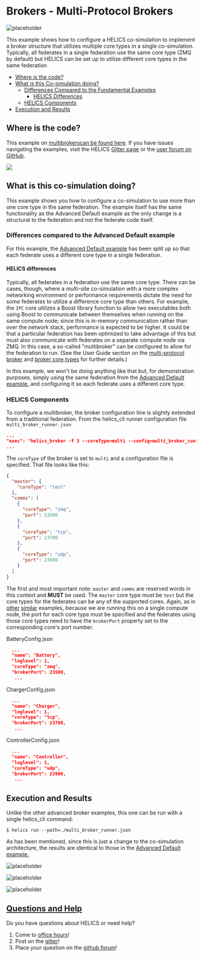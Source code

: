 # Brokers - Multi-Protocol Brokers

![placeholder](../../../img/user_guide_combinations_advanced.png)

This example shows how to configure a HELICS co-simulation to implement a broker structure that utilizes multiple core types in a single co-simulation. Typically, all federates in a single federation use the same core type (ZMQ by default) but HELICS can be set up to utilize different core types in the same federation

- [Where is the code?](#where-is-the-code)
- [What is this Co-simulation doing?](#what-is-this-co-simulation-doing)
  - [Differences Compared to the Fundamental Examples](#differences-compared-to-the-advanced-default-example)
    - [HELICS Differences](#helics-differences)
  - [HELICS Components](#helics-components)
- [Execution and Results](#execution-and-results)

## Where is the code?

This example on [multibrokerscan be found here](https://github.com/GMLC-TDC/HELICS-Examples/tree/main/user_guide_examples/advanced/advanced_brokers/multi_broker). If you have issues navigating the examples, visit the HELICS [Gitter page](https://gitter.im/GMLC-TDC/HELICS) or the [user forum on GitHub](https://github.com/GMLC-TDC/HELICS/discussions).

[![](../../../img/advanced_multi_broker_github.png)](https://github.com/GMLC-TDC/HELICS-Examples/tree/main/user_guide_examples/advanced)

## What is this co-simulation doing?

This example shows you how to configure a co-simulation to use more than one core type in the same federation. The example itself has the same functionality as the Advanced Default example as the only change is a structural to the federation and not the federate code itself.

### Differences compared to the Advanced Default example

For this example, the [Advanced Default example](./advanced_default.md) has been split up so that each federate uses a different core type in a single federation.

#### HELICS differences

Typically, all federates in a federation use the same core type. There can be cases, though, where a multi-site co-simulation with a more complex networking environment or performance requirements dictate the need for some federates to utilize a difference core type than others. For example, the `IPC` core utilizes a Boost library function to allow two executables both using Boost to communicate between themselves when running on the same compute node; since this is in-memory communication rather than over the network stack, performance is expected to be higher. It could be that a particular federation has been optimized to take advantage of this but must also communicate with federates on a separate compute node via ZMQ. In this case, a so-called "multibroker" can be configured to allow for the federation to run. (See the User Guide section on the [multi-protocol broker](../../advanced_topics/broker_hierarchies.md) and [broker core types](../../advanced_topics/CoreTypes.md) for further details.)

In this example, we won't be doing anything like that but, for demonstration purposes, simply using the same federation from the [Advanced Default example.](./advanced_default.md) and configuring it so each federate uses a different core type.

### HELICS Components

To configure a multibroker, the broker configuration line is slightly extended from a traditional federation. From the helics_cli runner configuration file `multi_broker_runner.json`

```json
...
"exec": "helics_broker -f 3 --coreType=multi --config=multi_broker_config.json --name=root_broker",
...
```

The `coreType` of the broker is set to `multi` and a configuration file is specified. That file looks like this:

```json
{
  "master": {
    "coreType": "test"
  },
  "comms": [
    {
      "coreType": "zmq",
      "port": 23500
    },
    {
      "coreType": "tcp",
      "port": 23700
    },
    {
      "coreType": "udp",
      "port": 23900
    }
  ]
}
```

The first and most important note: `master` and `comms` are reserved words in this context and **MUST** be used. The `master` core type must be `test` but the core types for the federates can be any of the supported cores. Again, as in [other](./advanced_brokers_hierarchies.md) [similar](./advanced_brokers_simultaneous.md) examples, because we are running this on a single compute node, the port for each core type must be specified and the federates using those core types need to have the `brokerPort` property set to the corresponding core's port number.

BatteryConfig.json

```json
  ...
  "name": "Battery",
  "loglevel": 1,
  "coreType": "zmq",
  "brokerPort": 23500,
   ...
```

ChargerConfig.json

```json
  ...
  "name": "Charger",
  "loglevel": 1,
  "coreType": "tcp",
  "brokerPort": 23700,
   ...
```

ControllerConfig.json

```json
  ...
  "name": "Controller",
  "loglevel": 1,
  "coreType": "udp",
  "brokerPort": 23900,
   ...
```

## Execution and Results

Unlike the other advanced broker examples, this one can be run with a single helics_cli command:

`$ helics run --path=./multi_broker_runner.json`

As has been mentioned, since this is just a change to the co-simulation architecture, the results are identical to those in the [Advanced Default example.](./advanced_default.md)

![placeholder](../../../img/advanced_multibroker_charging_power.png)

![placeholder](../../../img/advanced_multibroker_estimated_SOCs.png)

![placeholder](../../../img/advanced_multibroker_battery_SOCs.png)

## [Questions and Help](../../support.md)

Do you have questions about HELICS or need help?

1. Come to [office hours](mailto:helicsteam@helics.org)!
2. Post on the [gitter](https://gitter.im/GMLC-TDC/HELICS)!
3. Place your question on the [github forum](https://github.com/GMLC-TDC/HELICS/discussions)!
